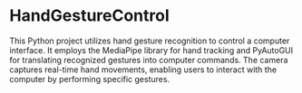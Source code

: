 # HandGestureControl
This Python project utilizes hand gesture recognition to control a computer interface. It employs the MediaPipe library for hand tracking and PyAutoGUI for translating recognized gestures into computer commands. The camera captures real-time hand movements, enabling users to interact with the computer by performing specific gestures. 
